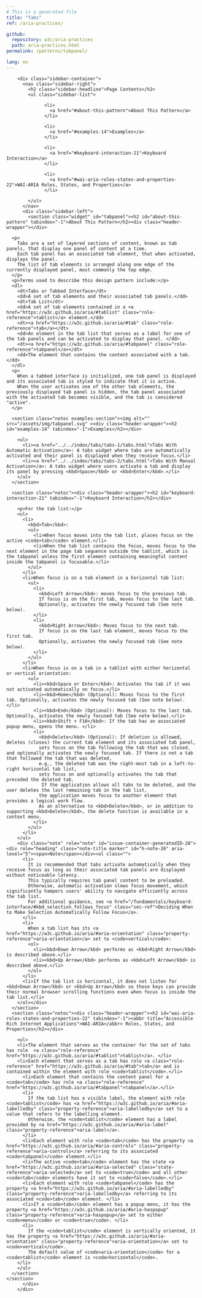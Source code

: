 ```yaml
---
# This is a generated file
title: "Tabs"
ref: /aria-practices/

github:
  repository: w3c/aria-practices
  path: aria-practices.html
permalink: /patterns/tabpanel/

lang: en
---
```



<link rel="stylesheet" href="/assets/styles.css">
<!-- Code highlighting styles -->
<link rel="stylesheet" href="/index/css/github.css">

<div>

        <div class="sidebar-container">
          <nav class="sidebar-right">
            <h2 class="sidebar-headline">Page Contents</h2>
            <ul class="sidebar-list">
              
                  <li>
                    <a href="#about-this-pattern">About This Pattern</a>
                  </li>
                 
                  <li>
                    <a href="#examples-14">Examples</a>
                  </li>
                 
                  <li>
                    <a href="#keyboard-interaction-21">Keyboard Interaction</a>
                  </li>
                 
                  <li>
                    <a href="#wai-aria-roles-states-and-properties-22">WAI-ARIA Roles, States, and Properties</a>
                  </li>
                
            </ul>
          </nav>
          <div class="sidebar-left">
            <section class="widget" id="tabpanel"><h2 id="about-this-pattern" tabindex="-1">About This Pattern</h2><div class="header-wrapper"></div>
      
      <p>
        Tabs are a set of layered sections of content, known as tab panels, that display one panel of content at a time.
        Each tab panel has an associated tab element, that when activated, displays the panel.
        The list of tab elements is arranged along one edge of the currently displayed panel, most commonly the top edge.
      </p>
      <p>Terms used to describe this design pattern include:</p>
      <dl>
        <dt>Tabs or Tabbed Interface</dt>
        <dd>A set of tab elements and their associated tab panels.</dd>
        <dt>Tab List</dt>
        <dd>A set of tab elements contained in a <a href="https://w3c.github.io/aria/#tablist" class="role-reference">tablist</a> element.</dd>
        <dt><a href="https://w3c.github.io/aria/#tab" class="role-reference">tab</a></dt>
        <dd>An element in the tab list that serves as a label for one of the tab panels and can be activated to display that panel. </dd>
        <dt><a href="https://w3c.github.io/aria/#tabpanel" class="role-reference">tabpanel</a></dt>
        <dd>The element that contains the content associated with a tab.</dd>
      </dl>
      <p>
        When a tabbed interface is initialized, one tab panel is displayed and its associated tab is styled to indicate that it is active.
        When the user activates one of the other tab elements, the previously displayed tab panel is hidden, the tab panel associated with the activated tab becomes visible, and the tab is considered "active".
      </p>

      <section class="notoc examples-section"><img alt="" src="/assets/img/tabpanel.svg" ><div class="header-wrapper"><h2 id="examples-14" tabindex="-1">Examples</h2></div>
        
        <ul>
          <li><a href="../../index/tabs/tabs-1/tabs.html">Tabs With Automatic Activation</a>: A tabs widget where tabs are automatically activated and their panel is displayed when they receive focus.</li>
          <li><a href="../../index/tabs/tabs-2/tabs.html">Tabs With Manual Activation</a>: A tabs widget where users activate a tab and display its panel by pressing <kbd>Space</kbd> or <kbd>Enter</kbd>.</li>
        </ul>
      </section>

      <section class="notoc"><div class="header-wrapper"><h2 id="keyboard-interaction-21" tabindex="-1">Keyboard Interaction</h2></div>
        
        <p>For the tab list:</p>
        <ul>
          <li>
            <kbd>Tab</kbd>:
            <ul>
              <li>When focus moves into the tab list, places focus on the active <code>tab</code> element.</li>
              <li>When the tab list contains the focus, moves focus to the next element in the page tab sequence outside the tablist, which is the tabpanel unless the first element containing meaningful content inside the tabpanel is focusable.</li>
            </ul>
          </li>
          <li>When focus is on a tab element in a horizontal tab list:
            <ul>
              <li>
                <kbd>Left Arrow</kbd>: moves focus to the previous tab.
                If focus is on the first tab, moves focus to the last tab.
                Optionally, activates the newly focused tab (See note below).
              </li>
              <li>
                <kbd>Right Arrow</kbd>: Moves focus to the next tab.
                If focus is on the last tab element, moves focus to the first tab.
                Optionally, activates the newly focused tab (See note below).
              </li>
            </ul>
          </li>
          <li>When focus is on a tab in a tablist with either horizontal or vertical orientation:
            <ul>
              <li><kbd>Space or Enter</kbd>: Activates the tab if it was not activated automatically on focus.</li>
              <li><kbd>Home</kbd> (Optional): Moves focus to the first tab. Optionally, activates the newly focused tab (See note below).</li>
              <li><kbd>End</kbd> (Optional): Moves focus to the last tab. Optionally, activates the newly focused tab (See note below).</li>
              <li><kbd>Shift + F10</kbd>: If the tab has an associated popup menu, opens the menu. </li>
              <li>
                <kbd>Delete</kbd> (Optional): If deletion is allowed, deletes (closes) the current tab element and its associated tab panel,
                sets focus on the tab following the tab that was closed, and optionally activates the newly focused tab. If there is not a tab that followed the tab that was deleted,
                e.g., the deleted tab was the right-most tab in a left-to-right horizontal tab list,
                sets focus on and optionally activates the tab that preceded the deleted tab.
                 If the application allows all tabs to be deleted, and the user deletes the last remaining tab in the tab list,
                the application moves focus to another element that provides a logical work flow.
                As an alternative to <kbd>Delete</kbd>, or in addition to supporting <kbd>Delete</kbd>, the delete function is available in a context menu.
              </li>
            </ul>
          </li>
        </ul>
        <div class="note" role="note" id="issue-container-generatedID-28"><div role="heading" class="note-title marker" id="h-note-26" aria-level="5"><span>Note</span></div><ol class="">
          <li>
            It is recommended that tabs activate automatically when they receive focus as long as their associated tab panels are displayed without noticeable latency.
            This typically requires tab panel content to be preloaded.
            Otherwise, automatic activation slows focus movement, which significantly hampers users' ability to navigate efficiently across the tab list.
            For additional guidance, see <a href="/fundamentals/keyboard-interface/#kbd_selection_follows_focus" class="sec-ref">Deciding When to Make Selection Automatically Follow Focus</a>.
          </li>
          <li>
            When a tab list has its <a href="https://w3c.github.io/aria/#aria-orientation" class="property-reference">aria-orientation</a> set to <code>vertical</code>:
            <ol>
              <li><kbd>Down Arrow</kbd> performs as <kbd>Right Arrow</kbd> is described above.</li>
              <li><kbd>Up Arrow</kbd> performs as <kbd>Left Arrow</kbd> is described above.</li>
            </ol>
          </li>
          <li>If the tab list is horizontal, it does not listen for <kbd>Down Arrow</kbd> or <kbd>Up Arrow</kbd> so those keys can provide their normal browser scrolling functions even when focus is inside the tab list.</li>
        </ol></div>
      </section>
      <section class="notoc"><div class="header-wrapper"><h2 id="wai-aria-roles-states-and-properties-22" tabindex="-1"><abbr title="Accessible Rich Internet Applications">WAI-ARIA</abbr> Roles, States, and Properties</h2></div>
        
        <ul>
        <li>The element that serves as the container for the set of tabs has role  <a class="role-reference" href="https://w3c.github.io/aria/#tablist">tablist</a>. </li>
        <li>Each element that serves as a tab has role <a class="role-reference" href="https://w3c.github.io/aria/#tab">tab</a> and is contained within the element with role <code>tablist</code>.</li>
          <li>Each element that contains the content panel for a <code>tab</code> has role <a class="role-reference" href="https://w3c.github.io/aria/#tabpanel">tabpanel</a>.</li>
          <li>
            If the tab list has a visible label, the element with role <code>tablist</code> has <a href="https://w3c.github.io/aria/#aria-labelledby" class="property-reference">aria-labelledby</a> set to a value that refers to the labelling element.
            Otherwise, the <code>tablist</code> element has a label provided by <a href="https://w3c.github.io/aria/#aria-label" class="property-reference">aria-label</a>.
          </li>
          <li>Each element with role <code>tab</code> has the property <a href="https://w3c.github.io/aria/#aria-controls" class="property-reference">aria-controls</a> referring to its associated <code>tabpanel</code> element.</li>
          <li>The active <code>tab</code> element has the state <a href="https://w3c.github.io/aria/#aria-selected" class="state-reference">aria-selected</a> set to <code>true</code> and all other <code>tab</code> elements have it set to <code>false</code>.</li>
          <li>Each element with role <code>tabpanel</code> has the property <a href="https://w3c.github.io/aria/#aria-labelledby" class="property-reference">aria-labelledby</a> referring to its associated <code>tab</code> element. </li>
          <li>If a <code>tab</code> element has a popup menu, it has the property <a href="https://w3c.github.io/aria/#aria-haspopup" class="property-reference">aria-haspopup</a> set to either <code>menu</code> or <code>true</code>. </li>
          <li>
            If the <code>tablist</code> element is vertically oriented, it has the property <a href="https://w3c.github.io/aria/#aria-orientation" class="property-reference">aria-orientation</a> set to <code>vertical</code>.
            The default value of <code>aria-orientation</code> for a <code>tablist</code> element is <code>horizontal</code>.
        </li>
        </ul>
      </section>
    </section>
          </div>
        </div>
      
</div>
<script>
  var SkipToConfig = {
    settings: {
      skipTo: {
        displayOption: 'popup',
        attachElement: '#site-header',
        colorTheme: 'aria'
      }
    }
  };
</script>
<script src="/assets/skipto.min.js"></script>
